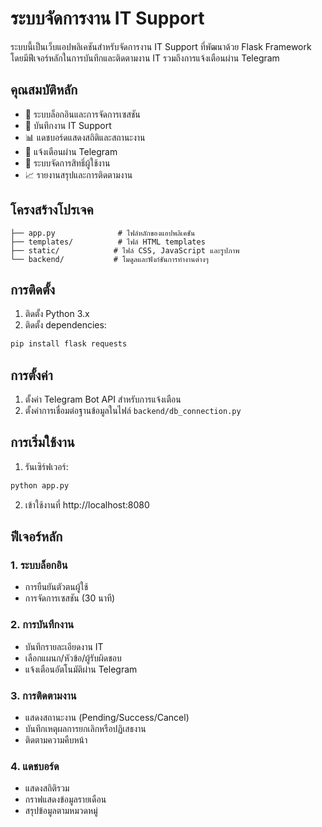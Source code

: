 # ระบบจัดการงาน IT Support

ระบบนี้เป็นเว็บแอปพลิเคชันสำหรับจัดการงาน IT Support ที่พัฒนาด้วย Flask Framework โดยมีฟีเจอร์หลักในการบันทึกและติดตามงาน IT รวมถึงการแจ้งเตือนผ่าน Telegram

## คุณสมบัติหลัก

- 🔐 ระบบล็อกอินและการจัดการเซสชัน
- 📝 บันทึกงาน IT Support
- 📊 แดชบอร์ดแสดงสถิติและสถานะงาน
- 📱 แจ้งเตือนผ่าน Telegram
- 👥 ระบบจัดการสิทธิ์ผู้ใช้งาน
- 📈 รายงานสรุปและการติดตามงาน

## โครงสร้างโปรเจค

```
├── app.py              # ไฟล์หลักของแอปพลิเคชัน
├── templates/          # ไฟล์ HTML templates
├── static/            # ไฟล์ CSS, JavaScript และรูปภาพ
└── backend/           # โมดูลและฟังก์ชันการทำงานต่างๆ
```

## การติดตั้ง

1. ติดตั้ง Python 3.x
2. ติดตั้ง dependencies:
```bash
pip install flask requests
```

## การตั้งค่า

1. ตั้งค่า Telegram Bot API สำหรับการแจ้งเตือน
2. ตั้งค่าการเชื่อมต่อฐานข้อมูลในไฟล์ `backend/db_connection.py`

## การเริ่มใช้งาน

1. รันเซิร์ฟเวอร์:
```bash
python app.py
```
2. เข้าใช้งานที่ http://localhost:8080

## ฟีเจอร์หลัก

### 1. ระบบล็อกอิน
- การยืนยันตัวตนผู้ใช้
- การจัดการเซสชัน (30 นาที)

### 2. การบันทึกงาน
- บันทึกรายละเอียดงาน IT
- เลือกแผนก/หัวข้อ/ผู้รับผิดชอบ
- แจ้งเตือนอัตโนมัติผ่าน Telegram

### 3. การติดตามงาน
- แสดงสถานะงาน (Pending/Success/Cancel)
- บันทึกเหตุผลการยกเลิกหรือปฏิเสธงาน
- ติดตามความคืบหน้า

### 4. แดชบอร์ด
- แสดงสถิติรวม
- กราฟแสดงข้อมูลรายเดือน
- สรุปข้อมูลตามหมวดหมู่